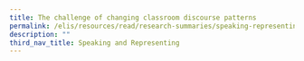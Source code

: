 ```yaml
---
title: The challenge of changing classroom discourse patterns
permalink: /elis/resources/read/research-summaries/speaking-representing/changing-classroom-discourse-patterns/
description: ""
third_nav_title: Speaking and Representing
---
```

